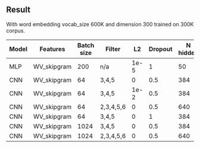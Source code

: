 ## Result

With word embedding vocab_size 600K and dimension 300 trained on 300K corpus.

| Model | Features | Batch size | Filter | L2 | Dropout | N hidden | Best accuracy |
| ----- | -------- | ---------- | ------ | -- | ------- | -------- | ------------- |
| MLP | WV_skipgram | 200 | n/a | 1e-5 | 1 | 50 | 0.733 |
| CNN | WV_skipgram | 64 | 3,4,5 | 0 | 0.5 | 384 | 0.761 |
| CNN | WV_skipgram | 64 | 3,4,5 | 1e-2 | 0.5 | 384 | 0.757 |
| CNN | WV_skipgram | 64 | 2,3,4,5,6 | 0 | 0.5 | 640 | 0.759 | 
| CNN | WV_skipgram | 64 | 3,4,5 | 0 | 1 | 384 | 0.761 |
| CNN | WV_skipgram | 1024 | 3,4,5 | 0 | 0.5 | 384 | 0.76 |
| CNN | WV_skipgram | 1024 | 2,3,4,5,6 | 0 | 0.5 | 640 | ?? |

